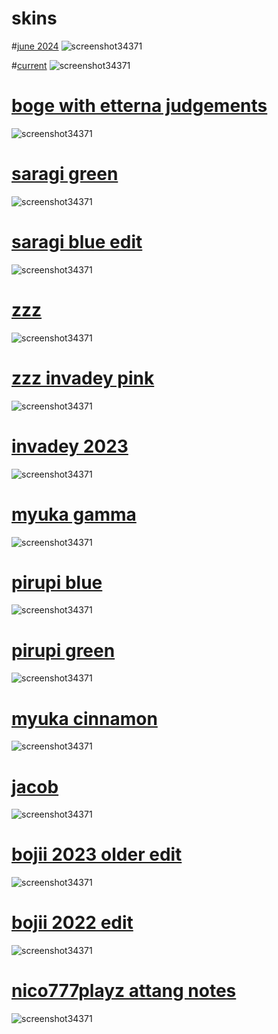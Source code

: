 # skins

#[june 2024](https://drive.google.com/file/d/1M_b_qtmG7WpOSLvpXaYyx3i3G3CDtyy-/view?usp=sharing)
![screenshot34371](https://github.com/kadencabs/skin-images/blob/3d5a3f4e9c2b0acd080a4632dcdf3e4396dca90f/june%202024.png)
<br>

#[current](https://drive.google.com/file/d/1P2Vl119ZWYFpGqL-C_ql8xaked8jHSYI/view?usp=sharing)
![screenshot34371](https://github.com/kadencabs/skin-images/blob/05e29af50ff08902e49c4b84e974f1013901ced4/current.png)
<br>

# [boge with etterna judgements](https://drive.google.com/file/d/1B1simjq93jiR4t7k7X5a-9KvTr-f7Ajo/view?usp=drive)
![screenshot34371](https://github.com/kadencabs/skin-images/blob/dbba62bdcd1e54830be16a100da6c242c9b65771/1.png)
<br>

# [saragi green](https://drive.google.com/file/d/19lZp0neVljXfz1lw3PTXozTrfvrhyaZW/view?usp=drive)
![screenshot34371](https://github.com/kadencabs/skin-images/blob/dbba62bdcd1e54830be16a100da6c242c9b65771/2.png)
<br>

# [saragi blue edit](https://drive.google.com/file/d/1ezIarbq56lvFXRYmXuhpk1OeTRGOxVLM/view?usp=drive)
![screenshot34371](https://github.com/kadencabs/skin-images/blob/dbba62bdcd1e54830be16a100da6c242c9b65771/3.png)
<br>

# [zzz](https://drive.google.com/file/d/13v3wXJqJmGVnrSTbh45vWe0tGpsLJ6f5/view?usp=drive_link)
![screenshot34371](https://github.com/kadencabs/skin-images/blob/dbba62bdcd1e54830be16a100da6c242c9b65771/4.png)
<br>

# [zzz invadey pink](https://drive.google.com/file/d/1lGTNwJy6RJM5oS9YtCshXbBsvTs-QvsO/view?usp=drive_link)
![screenshot34371](https://github.com/kadencabs/skin-images/blob/dbba62bdcd1e54830be16a100da6c242c9b65771/5.png)
<br>

# [invadey 2023](https://drive.google.com/file/d/1O2U3O20krA_t9nuSAdItFj1D5fRlcMnz/view?usp=drive)
![screenshot34371](https://github.com/kadencabs/skin-images/blob/4e75a4eb3be347706acacbe93338b65acb3ab427/6.png)
<br>

# [myuka gamma](https://drive.google.com/file/d/1xoO74xzCpkprX9GJrXNZrjixwMF16ARk/view?usp=drive_link)
![screenshot34371](https://github.com/kadencabs/skin-images/blob/dbba62bdcd1e54830be16a100da6c242c9b65771/7.png)
<br>

# [pirupi blue](https://drive.google.com/file/d/1yv34jHCdDhiNdGoP9OX_tCwKI2ygtfxz/view?usp=drive_link)
![screenshot34371](https://github.com/kadencabs/skin-images/blob/dbba62bdcd1e54830be16a100da6c242c9b65771/8.png)
<br>

# [pirupi green](https://drive.google.com/file/d/14knj-LcoTkf6rirIHyTe8u7GYlX7nAD_/view?usp=drive_link)
![screenshot34371](https://github.com/kadencabs/skin-images/blob/dbba62bdcd1e54830be16a100da6c242c9b65771/9.png)
<br>

# [myuka cinnamon](https://drive.google.com/file/d/1CFQJVJINtc9ESI_PhqKuuJb4RZmDd5ro/view?usp=drive_link)
![screenshot34371](https://github.com/kadencabs/skin-images/blob/dbba62bdcd1e54830be16a100da6c242c9b65771/10.png)
<br>

# [jacob](https://drive.google.com/file/d/1CNGKKUUoTPlX7BklDRRU__TM7-nd2wH4/view?usp=drive_link)
![screenshot34371](https://github.com/kadencabs/skin-images/blob/dbba62bdcd1e54830be16a100da6c242c9b65771/11.png)
<br>

# [bojii 2023 older edit](https://drive.google.com/file/d/1-txjA1hKpkLnsxy7wVs2CYw2jAZdRKmr/view?usp=drive_link)
![screenshot34371](https://github.com/kadencabs/skin-images/blob/dbba62bdcd1e54830be16a100da6c242c9b65771/12.png)
<br>

# [bojii 2022 edit](https://drive.google.com/file/d/1B4T5xV9P0RF4QiH0xy0nBj1JPpkr6qTi/view?usp=drive_link)
![screenshot34371](https://github.com/kadencabs/skin-images/blob/dbba62bdcd1e54830be16a100da6c242c9b65771/13.png)
<br>

# [nico777playz attang notes](https://drive.google.com/file/d/1aAfBSG-eZqEPvumJT7tANYhAVRoFSaE3/view?usp=drive_link)
![screenshot34371](https://github.com/kadencabs/skin-images/blob/dbba62bdcd1e54830be16a100da6c242c9b65771/14.png)
<br>
